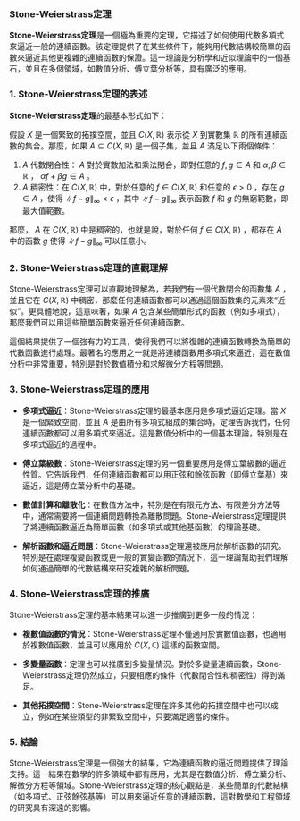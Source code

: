 ### Stone-Weierstrass定理

**Stone-Weierstrass定理**是一個極為重要的定理，它描述了如何使用代數多項式來逼近一般的連續函數。該定理提供了在某些條件下，能夠用代數結構較簡單的函數來逼近其他更複雜的連續函數的保證。這一理論是分析學和近似理論中的一個基石，並且在多個領域，如數值分析、傅立葉分析等，具有廣泛的應用。

### 1. Stone-Weierstrass定理的表述

**Stone-Weierstrass定理**的最基本形式如下：

假設  $`X`$  是一個緊致的拓撲空間，並且  $`C(X, \mathbb{R})`$  表示從  $`X`$  到實數集  $`\mathbb{R}`$  的所有連續函數的集合。那麼，如果  $`A \subseteq C(X, \mathbb{R})`$  是一個子集，並且  $`A`$  滿足以下兩個條件：

1.  $`A`$  代數閉合性： $`A`$  對於實數加法和乘法閉合，即對任意的  $`f, g \in A`$  和  $`\alpha, \beta \in \mathbb{R}`$ ， $`\alpha f + \beta g \in A`$ 。
2.  $`A`$  稠密性：在  $`C(X, \mathbb{R})`$  中，對於任意的  $`f \in C(X, \mathbb{R})`$  和任意的  $`\epsilon > 0`$ ，存在  $`g \in A`$ ，使得  $`\|f - g\|_\infty < \epsilon`$ ，其中  $`\|f - g\|_\infty`$  表示函數  $`f`$  和  $`g`$  的無窮範數，即最大值範數。

那麼， $`A`$  在  $`C(X, \mathbb{R})`$  中是稠密的，也就是說，對於任何  $`f \in C(X, \mathbb{R})`$ ，都存在  $`A`$  中的函數  $`g`$  使得  $`\|f - g\|_\infty`$  可以任意小。

### 2. Stone-Weierstrass定理的直觀理解

Stone-Weierstrass定理可以直觀地理解為，若我們有一個代數閉合的函數集  $`A`$ ，並且它在  $`C(X, \mathbb{R})`$  中稠密，那麼任何連續函數都可以通過這個函數集的元素來“近似”。更具體地說，這意味著，如果  $`A`$  包含某些簡單形式的函數（例如多項式），那麼我們可以用這些簡單函數來逼近任何連續函數。

這個結果提供了一個強有力的工具，使得我們可以將復雜的連續函數轉換為簡單的代數函數進行處理。最著名的應用之一就是將連續函數用多項式來逼近，這在數值分析中非常重要，特別是對於數值積分和求解微分方程等問題。

### 3. Stone-Weierstrass定理的應用

- **多項式逼近**：Stone-Weierstrass定理的最基本應用是多項式逼近定理。當  $`X`$  是一個緊致空間，並且  $`A`$  是由所有多項式組成的集合時，定理告訴我們，任何連續函數都可以用多項式來逼近。這是數值分析中的一個基本理論，特別是在多項式逼近的過程中。

- **傅立葉級數**：Stone-Weierstrass定理的另一個重要應用是傅立葉級數的逼近性質。它告訴我們，任何連續函數都可以用正弦和餘弦函數（即傅立葉基）來逼近，這是傅立葉分析中的基礎。

- **數值計算和離散化**：在數值方法中，特別是在有限元方法、有限差分方法等中，通常需要將一個連續問題轉換為離散問題。Stone-Weierstrass定理提供了將連續函數逼近為簡單函數（如多項式或其他基函數）的理論基礎。

- **解析函數和逼近問題**：Stone-Weierstrass定理還被應用於解析函數的研究。特別是在處理複變函數或更一般的實變函數的情況下，這一理論幫助我們理解如何通過簡單的代數結構來研究複雜的解析問題。

### 4. Stone-Weierstrass定理的推廣

Stone-Weierstrass定理的基本結果可以進一步推廣到更多一般的情況：

- **複數值函數的情況**：Stone-Weierstrass定理不僅適用於實數值函數，也適用於複數值函數，並且可以應用於  $`C(X, \mathbb{C})`$  這樣的函數空間。

- **多變量函數**：定理也可以推廣到多變量情況。對於多變量連續函數，Stone-Weierstrass定理仍然成立，只要相應的條件（代數閉合性和稠密性）得到滿足。

- **其他拓撲空間**：Stone-Weierstrass定理在許多其他的拓撲空間中也可以成立，例如在某些類型的非緊致空間中，只要滿足適當的條件。

### 5. 結論

Stone-Weierstrass定理是一個強大的結果，它為連續函數的逼近問題提供了理論支持。這一結果在數學的許多領域中都有應用，尤其是在數值分析、傅立葉分析、解微分方程等領域。Stone-Weierstrass定理的核心觀點是，某些簡單的代數結構（如多項式、正弦餘弦基等）可以用來逼近任意的連續函數，這對數學和工程領域的研究具有深遠的影響。
